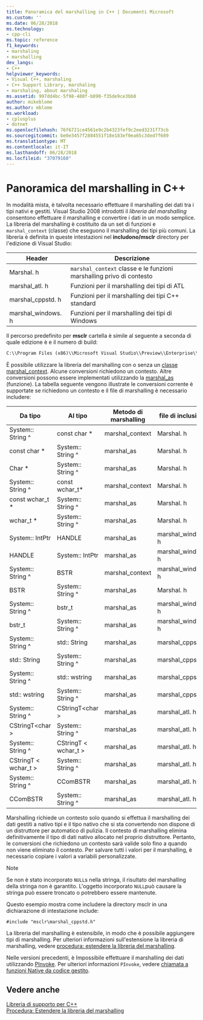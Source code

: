 ```yaml
---
title: Panoramica del marshalling in C++ | Documenti Microsoft
ms.custom: ''
ms.date: 06/28/2018
ms.technology:
- cpp-cli
ms.topic: reference
f1_keywords:
- marshaling
- marshalling
dev_langs:
- C++
helpviewer_keywords:
- Visual C++, marshaling
- C++ Support Library, marshaling
- marshaling, about marshaling
ms.assetid: 997dd4bc-5f98-408f-b890-f35de9ce3bb8
author: mikeblome
ms.author: mblome
ms.workload:
- cplusplus
- dotnet
ms.openlocfilehash: 76f6721ce4561e9c2b4323fef9c2eed3231f73cb
ms.sourcegitcommit: be0e3457f2884551f18e183ef0ea65c3ded7f689
ms.translationtype: MT
ms.contentlocale: it-IT
ms.lasthandoff: 06/28/2018
ms.locfileid: "37079160"
---
```

# <a name="overview-of-marshaling-in-c"></a>Panoramica del marshalling in C++
In modalità mista, è talvolta necessario effettuare il marshalling dei dati tra i tipi nativi e gestiti. Visual Studio 2008 introdotti il *libreria del marshalling* consentono effettuare il marshalling e convertire i dati in un modo semplice.  La libreria del marshalling è costituito da un set di funzioni e `marshal_context` (classe) che eseguono il marshalling dei tipi più comuni. La libreria è definita in queste intestazioni nel **includono/msclr** directory per l'edizione di Visual Studio:

|Header|Descrizione|  
|---------------|-----------------|
|Marshal. h|`marshal_context` classe e le funzioni marshalling privo di contesto|
|marshal_atl. h| Funzioni per il marshalling dei tipi di ATL|
|marshal_cppstd. h|Funzioni per il marshalling dei tipi C++ standard|
|marshal_windows. h|Funzioni per il marshalling dei tipi di Windows|


Il percorso predefinito per **msclr** cartella è simile al seguente a seconda di quale edizione è e il numero di build:

```cmd
C:\\Program Files (x86)\\Microsoft Visual Studio\\Preview\\Enterprise\\VC\\Tools\\MSVC\\14.15.26528\\include\\msclr
```

 È possibile utilizzare la libreria del marshalling con o senza un [classe marshal_context](../dotnet/marshal-context-class.md). Alcune conversioni richiedono un contesto. Altre conversioni possono essere implementati utilizzando la [marshal_as](../dotnet/marshal-as.md) (funzione). La tabella seguente vengono illustrate le conversioni corrente è supportate se richiedono un contesto e il file di marshalling è necessario includere:  
  
|Da tipo|Al tipo|Metodo di marshalling|file di inclusione|  
|---------------|-------------|--------------------|------------------|  
|System:: String ^|const char *|marshal_context|Marshal. h|  
|const char *|System:: String ^|marshal_as|Marshal. h|  
|Char *|System:: String ^|marshal_as|Marshal. h|  
|System:: String ^|const wchar_t*|marshal_context|Marshal. h|  
|const wchar_t *|System:: String ^|marshal_as|Marshal. h|  
|wchar_t *|System:: String ^|marshal_as|Marshal. h|  
|System:: IntPtr|HANDLE|marshal_as|marshal_windows. h|  
|HANDLE|System:: IntPtr|marshal_as|marshal_windows. h|  
|System:: String ^|BSTR|marshal_context|marshal_windows. h|  
|BSTR|System:: String ^|marshal_as|Marshal. h|  
|System:: String ^|bstr_t|marshal_as|marshal_windows. h|  
|bstr_t|System:: String ^|marshal_as|marshal_windows. h|  
|System:: String ^|std:: String|marshal_as|marshal_cppstd. h|  
|std:: String|System:: String ^|marshal_as|marshal_cppstd. h|  
|System:: String ^|std:: wstring|marshal_as|marshal_cppstd. h|  
|std:: wstring|System:: String ^|marshal_as|marshal_cppstd. h|  
|System:: String ^|CStringT\<char >|marshal_as|marshal_atl. h|  
|CStringT\<char >|System:: String ^|marshal_as|marshal_atl. h|  
|System:: String ^|CStringT < wchar_t >|marshal_as|marshal_atl. h|  
|CStringT < wchar_t >|System:: String ^|marshal_as|marshal_atl. h|  
|System:: String ^|CComBSTR|marshal_as|marshal_atl. h|  
|CComBSTR|System:: String ^|marshal_as|marshal_atl. h|  
  
 Marshalling richiede un contesto solo quando si effettua il marshalling dei dati gestiti a nativo tipi e il tipo nativo che si sta convertendo non dispone di un distruttore per automatico di pulizia. Il contesto di marshalling elimina definitivamente il tipo di dati nativo allocato nel proprio distruttore. Pertanto, le conversioni che richiedono un contesto sarà valide solo fino a quando non viene eliminato il contesto. Per salvare tutti i valori per il marshalling, è necessario copiare i valori a variabili personalizzate.  
  
> [!NOTE]
>  Se non è stato incorporato `NULL`s nella stringa, il risultato del marshalling della stringa non è garantito. L'oggetto incorporato `NULL`può causare la stringa può essere troncato o potrebbero essere mantenute.  
  
Questo esempio mostra come includere la directory msclr in una dichiarazione di intestazione include:  
  
 `#include "msclr\marshal_cppstd.h"`  
  
 La libreria del marshalling è estensibile, in modo che è possibile aggiungere tipi di marshalling. Per ulteriori informazioni sull'estensione la libreria di marshalling, vedere [procedura: estendere la libreria del marshalling](../dotnet/how-to-extend-the-marshaling-library.md).  
  
 Nelle versioni precedenti, è Impossibile effettuare il marshalling dei dati utilizzando [PInvoke](/dotnet/framework/interop/consuming-unmanaged-dll-functions). Per ulteriori informazioni `PInvoke`, vedere [chiamata a funzioni Native da codice gestito](../dotnet/calling-native-functions-from-managed-code.md).  
  
## <a name="see-also"></a>Vedere anche  
 [Libreria di supporto per C++](../dotnet/cpp-support-library.md)   
 [Procedura: Estendere la libreria del marshalling](../dotnet/how-to-extend-the-marshaling-library.md)
